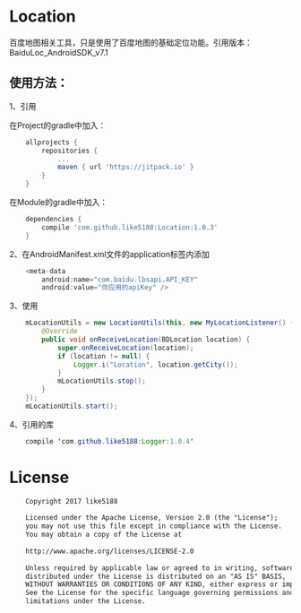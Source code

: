 # Location

百度地图相关工具，只是使用了百度地图的基础定位功能。引用版本：BaiduLoc_AndroidSDK_v7.1

## 使用方法：

1、引用

在Project的gradle中加入：
```groovy
    allprojects {
        repositories {
            ...
            maven { url 'https://jitpack.io' }
        }
    }
```
在Module的gradle中加入：
```groovy
    dependencies {
        compile 'com.github.like5188:Location:1.0.3'
    }
```
2、在AndroidManifest.xml文件的application标签内添加
```java
    <meta-data
        android:name="com.baidu.lbsapi.API_KEY"
        android:value="你应用的apiKey" />  
```
3、使用
```java
    mLocationUtils = new LocationUtils(this, new MyLocationListener() {
        @Override
        public void onReceiveLocation(BDLocation location) {
            super.onReceiveLocation(location);
            if (location != null) {
                Logger.i("Location", location.getCity());
            }
            mLocationUtils.stop();
        }
    });
    mLocationUtils.start();
```
4、引用的库
```java
    compile 'com.github.like5188:Logger:1.0.4'
```
# License
```xml
    Copyright 2017 like5188
    
    Licensed under the Apache License, Version 2.0 (the "License");
    you may not use this file except in compliance with the License.
    You may obtain a copy of the License at
    
    http://www.apache.org/licenses/LICENSE-2.0
    
    Unless required by applicable law or agreed to in writing, software
    distributed under the License is distributed on an "AS IS" BASIS,
    WITHOUT WARRANTIES OR CONDITIONS OF ANY KIND, either express or implied.
    See the License for the specific language governing permissions and
    limitations under the License.